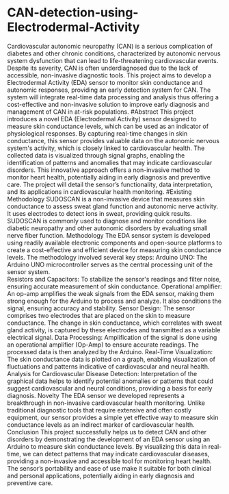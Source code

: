 # CAN-detection-using-Electrodermal-Activity
Cardiovascular autonomic neuropathy (CAN) is a serious complication of diabetes and other chronic conditions, characterized by autonomic nervous system dysfunction that can lead to life-threatening cardiovascular events. Despite its severity, CAN is often underdiagnosed due to the lack of accessible, non-invasive diagnostic tools. 
This project aims to develop a Electrodermal Activity (EDA) sensor to monitor skin conductance and autonomic responses, providing an early detection system for CAN. The system will integrate real-time data processing and analysis thus offering a cost-effective and non-invasive solution to improve early diagnosis and management of CAN in at-risk populations.
#Abstract
This project introduces a novel EDA (Electrodermal Activity) sensor designed to measure skin conductance levels, which can be used as an indicator of physiological responses. 
By capturing real-time changes in skin conductance, this sensor provides valuable data on the autonomic nervous system's activity, which is closely linked to cardiovascular health. 
The collected data is visualized through signal graphs, enabling the identification of patterns and anomalies that may indicate cardiovascular disorders.
This innovative approach offers a non-invasive method to monitor heart health, potentially aiding in early diagnosis and preventive care. 
The project will detail the sensor’s functionality, data interpretation, and its applications in cardiovascular health monitoring.
#Existing Methodology
SUDOSCAN is a non-invasive device that measures skin conductance to assess sweat gland function and autonomic nerve activity. It uses electrodes to detect ions in sweat, providing quick results. SUDOSCAN is commonly used to diagnose and monitor conditions like diabetic neuropathy and other autonomic disorders by evaluating small nerve fiber function.
Methodology
The EDA sensor system is developed using readily available electronic components and open-source platforms to create a cost-effective and efficient device for measuring skin conductance levels. 
The methodology involved several key steps: 
Arduino UNO: The Arduino UNO microcontroller serves as the central processing unit of the sensor system.  
Resistors and Capacitors: To stabilize the sensor's readings and filter noise, ensuring accurate measurement of skin conductance.
Operational amplifier: An op-amp amplifies the weak signals from the EDA sensor, making them strong enough for the Arduino to process and analyze. It also conditions the signal, ensuring accuracy and stability.
Sensor Design: The sensor comprises two electrodes that are placed on the skin to measure conductance. The change in skin conductance, which correlates with sweat gland activity, is captured by these electrodes and transmitted as a variable electrical signal.
Data Processing: Amplification of the signal is done using an operational amplifier (Op-Amp) to ensure accurate readings. The processed data is then analyzed by the Arduino.
Real-Time Visualization: The skin conductance data is plotted on a graph, enabling visualization of fluctuations and patterns indicative of cardiovascular and neural health.
Analysis for Cardiovascular Disease Detection: Interpretation of the graphical data helps to identify potential anomalies or patterns that could suggest cardiovascular and neural conditions, providing a basis for early diagnosis.
Novelty
The EDA sensor we developed represents a breakthrough in non-invasive cardiovascular health monitoring. Unlike traditional diagnostic tools that require extensive and often costly equipment, our sensor provides a simple yet effective way to measure skin conductance levels as an indirect marker of cardiovascular health.
Conclusion
This project successfully helps us to detect CAN and other disorders by demonstrating the development of an EDA sensor using an Arduino to measure skin conductance levels. By visualizing this data in real-time, we can detect patterns that may indicate cardiovascular diseases, providing a non-invasive and accessible tool for monitoring heart health. The sensor’s portability and ease of use make it suitable for both clinical and personal applications, potentially aiding in early diagnosis and preventive care.
